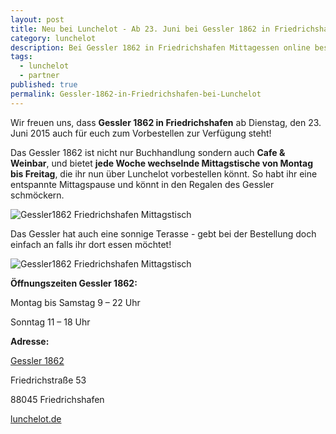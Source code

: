 ```yaml
---
layout: post
title: Neu bei Lunchelot - Ab 23. Juni bei Gessler 1862 in Friedrichshafen Mittagessen vorbestellen
category: lunchelot
description: Bei Gessler 1862 in Friedrichshafen Mittagessen online bestellen und Zeit sparen
tags:
  - lunchelot
  - partner
published: true
permalink: Gessler-1862-in-Friedrichshafen-bei-Lunchelot
---
```


Wir freuen uns, dass __Gessler 1862 in Friedrichshafen__ ab Dienstag, den 23. Juni 2015 auch für euch zum Vorbestellen zur Verfügung steht! 

Das Gessler 1862 ist nicht nur Buchhandlung sondern auch __Cafe & Weinbar__, und bietet __jede Woche wechselnde Mittagstische von Montag bis Freitag__, die ihr nun über Lunchelot vorbestellen könnt.
So habt ihr eine entspannte Mittagspause und könnt in den Regalen des Gessler schmöckern.

<img src="{{site.baseurl}}assets/gessler1862-tische.jpg" alt="Gessler1862 Friedrichshafen Mittagstisch" />

<!-- more -->

Das Gessler hat auch eine sonnige Terasse - gebt bei der Bestellung doch einfach an falls ihr dort essen möchtet!

<img src="{{site.baseurl}}assets/gessler1862-terasse.jpg" alt="Gessler1862 Friedrichshafen Mittagstisch" />


__Öffnungszeiten Gessler 1862:__

Montag bis Samstag 9 – 22 Uhr

Sonntag 11 – 18 Uhr

__Adresse:__

<a href="http://www.gessler1862.de/" target="_blank">Gessler 1862</a>

Friedrichstraße 53

88045 Friedrichshafen
  
<a href="https://lunchelot.de/">lunchelot.de</a>
